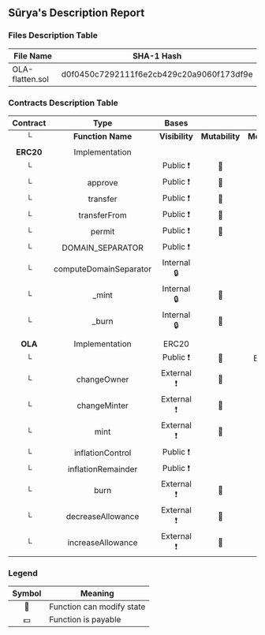 ## Sūrya's Description Report

### Files Description Table


|  File Name  |  SHA-1 Hash  |
|-------------|--------------|
| OLA-flatten.sol | d0f0450c7292111f6e2cb429c20a9060f173df9e |


### Contracts Description Table


|  Contract  |         Type        |       Bases      |                  |                 |
|:----------:|:-------------------:|:----------------:|:----------------:|:---------------:|
|     └      |  **Function Name**  |  **Visibility**  |  **Mutability**  |  **Modifiers**  |
||||||
| **ERC20** | Implementation |  |||
| └ | <Constructor> | Public ❗️ | 🛑  |NO❗️ |
| └ | approve | Public ❗️ | 🛑  |NO❗️ |
| └ | transfer | Public ❗️ | 🛑  |NO❗️ |
| └ | transferFrom | Public ❗️ | 🛑  |NO❗️ |
| └ | permit | Public ❗️ | 🛑  |NO❗️ |
| └ | DOMAIN_SEPARATOR | Public ❗️ |   |NO❗️ |
| └ | computeDomainSeparator | Internal 🔒 |   | |
| └ | _mint | Internal 🔒 | 🛑  | |
| └ | _burn | Internal 🔒 | 🛑  | |
||||||
| **OLA** | Implementation | ERC20 |||
| └ | <Constructor> | Public ❗️ | 🛑  | ERC20 |
| └ | changeOwner | External ❗️ | 🛑  |NO❗️ |
| └ | changeMinter | External ❗️ | 🛑  |NO❗️ |
| └ | mint | External ❗️ | 🛑  |NO❗️ |
| └ | inflationControl | Public ❗️ |   |NO❗️ |
| └ | inflationRemainder | Public ❗️ |   |NO❗️ |
| └ | burn | External ❗️ | 🛑  |NO❗️ |
| └ | decreaseAllowance | External ❗️ | 🛑  |NO❗️ |
| └ | increaseAllowance | External ❗️ | 🛑  |NO❗️ |


### Legend

|  Symbol  |  Meaning  |
|:--------:|-----------|
|    🛑    | Function can modify state |
|    💵    | Function is payable |
